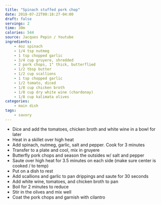 ```yaml
---
title: "Spinach stuffed pork chop"
date: 2018-07-22T00:18:27-04:00
draft: false
servings: 2
time: 30m
calories: 544
source: Jacques Pepin / Youtube
ingredients:
    - 4oz spinach
    - 1/4 tsp nutmeg
    - 1 tsp chopped garlic
    - 3/4 cup gruyere, shredded
    - 2 pork chops, 1" thick, butterflied
    - 1/2 tbsp butter
    - 1/2 cup scallions
    - 1 tsp chopped garlic
    - 1/2 tomato, diced
    - 1/8 cup chicken broth
    - 1/8 cup dry white wine (chardonay)
    - 1/8 cup kalimata olives
categories:
    - main dish
tags:
    - savory
---
```


* Dice and add the tomatoes, chicken broth and white wine in a bowl for later
* Heat in a skillet over high heat
* Add spinach, nutmeg, garlic, salt and pepper. Cook for 3 minutes
* Transfer to a plate and cool, mix in gruyere
* Butterfly pork chops and season the outsides w/ salt and pepper
* Saute over high heat for 3.5 minutes on each side (make sure center is cooked / to temp)
* Put on a dish to rest
* Add scallions and garlic to pan drippings and saute for 30 seconds
* Add white wine, tomatoes, and chicken broth to pan
* Boil for 2 minutes to reduce
* Stir in the olives and mix well
* Coat the pork chops and garnish with cilantro
